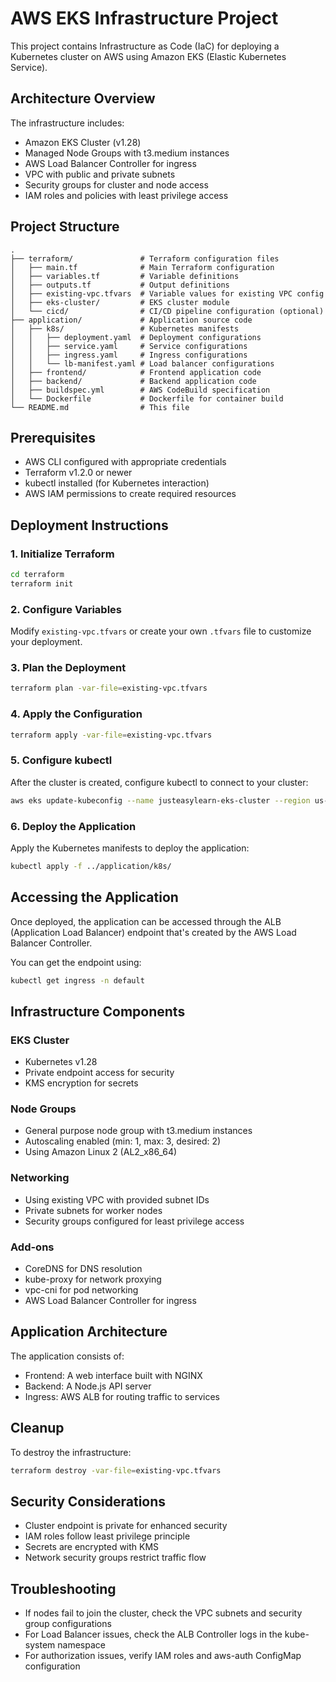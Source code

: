 # AWS EKS Infrastructure Project

This project contains Infrastructure as Code (IaC) for deploying a Kubernetes cluster on AWS using Amazon EKS (Elastic Kubernetes Service).

## Architecture Overview

The infrastructure includes:

- Amazon EKS Cluster (v1.28)
- Managed Node Groups with t3.medium instances
- AWS Load Balancer Controller for ingress
- VPC with public and private subnets
- Security groups for cluster and node access
- IAM roles and policies with least privilege access

## Project Structure

```
.
├── terraform/               # Terraform configuration files
│   ├── main.tf              # Main Terraform configuration
│   ├── variables.tf         # Variable definitions
│   ├── outputs.tf           # Output definitions
│   ├── existing-vpc.tfvars  # Variable values for existing VPC config
│   ├── eks-cluster/         # EKS cluster module
│   └── cicd/                # CI/CD pipeline configuration (optional)
├── application/             # Application source code
│   ├── k8s/                 # Kubernetes manifests
│   │   ├── deployment.yaml  # Deployment configurations
│   │   ├── service.yaml     # Service configurations
│   │   ├── ingress.yaml     # Ingress configurations
│   │   └── lb-manifest.yaml # Load balancer configurations
│   ├── frontend/            # Frontend application code
│   ├── backend/             # Backend application code
│   ├── buildspec.yml        # AWS CodeBuild specification
│   └── Dockerfile           # Dockerfile for container build
└── README.md                # This file
```

## Prerequisites

- AWS CLI configured with appropriate credentials
- Terraform v1.2.0 or newer
- kubectl installed (for Kubernetes interaction)
- AWS IAM permissions to create required resources

## Deployment Instructions

### 1. Initialize Terraform

```bash
cd terraform
terraform init
```

### 2. Configure Variables

Modify `existing-vpc.tfvars` or create your own `.tfvars` file to customize your deployment.

### 3. Plan the Deployment

```bash
terraform plan -var-file=existing-vpc.tfvars
```

### 4. Apply the Configuration

```bash
terraform apply -var-file=existing-vpc.tfvars
```

### 5. Configure kubectl

After the cluster is created, configure kubectl to connect to your cluster:

```bash
aws eks update-kubeconfig --name justeasylearn-eks-cluster --region us-east-1
```

### 6. Deploy the Application

Apply the Kubernetes manifests to deploy the application:

```bash
kubectl apply -f ../application/k8s/
```

## Accessing the Application

Once deployed, the application can be accessed through the ALB (Application Load Balancer) endpoint that's created by the AWS Load Balancer Controller.

You can get the endpoint using:

```bash
kubectl get ingress -n default
```

## Infrastructure Components

### EKS Cluster

- Kubernetes v1.28
- Private endpoint access for security
- KMS encryption for secrets

### Node Groups

- General purpose node group with t3.medium instances
- Autoscaling enabled (min: 1, max: 3, desired: 2)
- Using Amazon Linux 2 (AL2_x86_64)

### Networking

- Using existing VPC with provided subnet IDs
- Private subnets for worker nodes
- Security groups configured for least privilege access

### Add-ons

- CoreDNS for DNS resolution
- kube-proxy for network proxying
- vpc-cni for pod networking
- AWS Load Balancer Controller for ingress

## Application Architecture

The application consists of:

- Frontend: A web interface built with NGINX
- Backend: A Node.js API server
- Ingress: AWS ALB for routing traffic to services

## Cleanup

To destroy the infrastructure:

```bash
terraform destroy -var-file=existing-vpc.tfvars
```

## Security Considerations

- Cluster endpoint is private for enhanced security
- IAM roles follow least privilege principle
- Secrets are encrypted with KMS
- Network security groups restrict traffic flow

## Troubleshooting

- If nodes fail to join the cluster, check the VPC subnets and security group configurations
- For Load Balancer issues, check the ALB Controller logs in the kube-system namespace
- For authorization issues, verify IAM roles and aws-auth ConfigMap configuration 